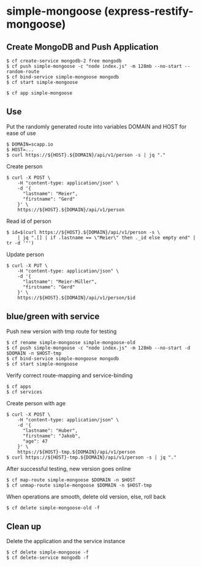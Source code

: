 simple-mongoose (express-restify-mongoose)
==========================================

Create MongoDB and Push Application
-----------------------------------

    $ cf create-service mongodb-2 free mongodb
    $ cf push simple-mongoose -c "node index.js" -m 128mb --no-start --random-route
    $ cf bind-service simple-mongoose mongodb
    $ cf start simple-mongoose

    $ cf app simple-mongoose

Use
---

Put the randomly generated route into variables DOMAIN and HOST for ease of use

    $ DOMAIN=scapp.io
    $ HOST=...
    $ curl https://${HOST}.${DOMAIN}/api/v1/person -s | jq "."

Create person

    $ curl -X POST \
        -H "content-type: application/json" \
        -d '{
          "lastname": "Meier",
          "firstname": "Gerd"
        }' \
        https://${HOST}.${DOMAIN}/api/v1/person

Read id of person

    $ id=$(curl https://${HOST}.${DOMAIN}/api/v1/person -s \
        | jq ".[] | if .lastname == \"Meier\" then ._id else empty end" | tr -d '"')

Update person

    $ curl -X PUT \
        -H "content-type: application/json" \
        -d '{
          "lastname": "Meier-Müller",
          "firstname": "Gerd"
        }' \
        https://${HOST}.${DOMAIN}/api/v1/person/$id

blue/green with service
-----------------------

Push new version with tmp route for testing

    $ cf rename simple-mongoose simple-mongoose-old
    $ cf push simple-mongoose -c "node index.js" -m 128mb --no-start -d $DOMAIN -n $HOST-tmp
    $ cf bind-service simple-mongoose mongodb
    $ cf start simple-mongoose

Verify correct route-mapping and service-binding

    $ cf apps
    $ cf services

Create person with age

    $ curl -X POST \
        -H "content-type: application/json" \
        -d '{
          "lastname": "Huber",
          "firstname": "Jakob",
          "age": 47
        }' \
        https://${HOST}-tmp.${DOMAIN}/api/v1/person
    $ curl https://${HOST}-tmp.${DOMAIN}/api/v1/person -s | jq "."

After successful testing, new version goes online

    $ cf map-route simple-mongoose $DOMAIN -n $HOST
    $ cf unmap-route simple-mongoose $DOMAIN -n $HOST-tmp

When operations are smooth, delete old version, else, roll back

    $ cf delete simple-mongoose-old -f

Clean up
--------

Delete the application and the service instance

    $ cf delete simple-mongoose -f
    $ cf delete-service mongodb -f
